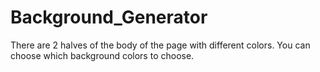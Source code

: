 # Background_Generator
There are 2 halves of the body of the page with different colors. You can choose which background colors to choose.
